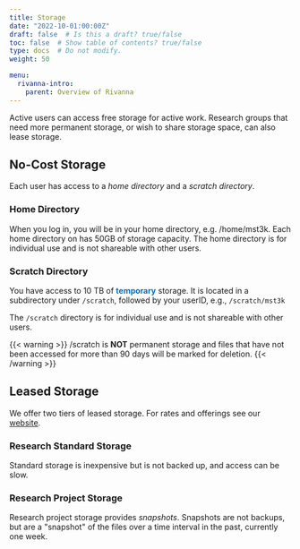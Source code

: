 ```yaml
---
title: Storage
date: "2022-10-01:00:00Z"
draft: false  # Is this a draft? true/false
toc: false  # Show table of contents? true/false
type: docs  # Do not modify.
weight: 50

menu:
  rivanna-intro:
    parent: Overview of Rivanna
---
```


Active users can access free storage for active work.  Research groups that need more permanent storage, or wish to share storage space, can also lease storage.

## No-Cost Storage

Each user has access to a _home directory_ and a _scratch directory_.

### Home Directory

When you log in, you will be in your home directory, e.g. /home/mst3k.  Each home directory on has 50GB of storage capacity.  The home directory is for individual use and is not shareable with other users.

### Scratch Directory

You have access to 10 TB of  <span style="color:#0070C0"> __temporary__ </span> storage. It is located in a subdirectory under `/scratch`, followed by your userID,  e.g.,  `/scratch/mst3k`

The `/scratch` directory is for individual use and is not shareable with other users.

{{< warning  >}}
/scratch is __NOT__ permanent storage and files that have not been accessed for more than 90 days will be marked for deletion. 
{{< /warning >}}

## Leased Storage

We offer two tiers of leased storage. For rates and offerings see our [website](https://www.rc.virginia.edu/userinfo/storage/).

### Research Standard Storage

Standard storage is inexpensive but is not backed up, and access can be slow.  

### Research Project Storage

Research project storage provides _snapshots_.  Snapshots are not backups, but are a "snapshot" of the files over a time interval in the past, currently one week.
